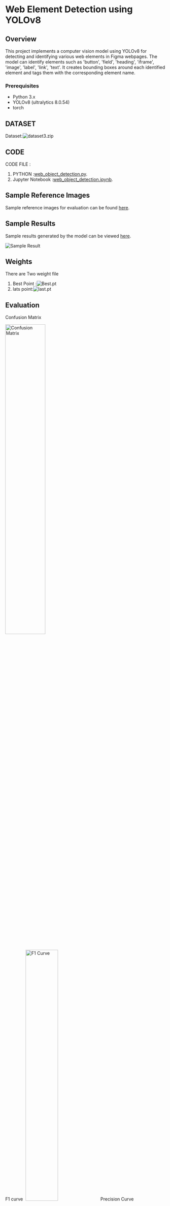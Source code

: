 # Web Element Detection using YOLOv8

## Overview

This project implements a computer vision model using YOLOv8 for detecting and identifying various web elements in Figma webpages. The model can identify elements such as 'button', 'field', 'heading', 'iframe', 'image', 'label', 'link', 'text'. It creates bounding boxes around each identified element and tags them with the corresponding element name.

### Prerequisites

- Python 3.x
- YOLOv8 (ultralytics 8.0.54)
- torch

## DATASET
Dataset:![dataset3.zip](https://drive.google.com/file/d/1jaQZC17SsnYpR9D7yhpsKmacUvbvLTgt/view?usp=drive_link)
## CODE

CODE FILE :
1) PYTHON :[web_object_detection.py](web_object_detection.py).
2) Jupyter Notebook :[web_object_detection.ipynb](Web_Object_detection.ipynb).

## Sample Reference Images

Sample reference images for evaluation can be found [here](https://www.figma.com/community/file/1132396044075007632/tortilicious-a-fast-food-app).

## Sample Results

Sample results generated by the model can be viewed [here](https://drive.google.com/drive/folders/1TzavbXxacf8e9a4z_TvDkfn8RDlZAqZr?usp=drive_link).

![Sample Result](https://drive.google.com/uc?id=17HFr533KcYwnzmsV3Yw9OJEuEfWmzGSB)

## Weights

There are Two weight file
1) Best Point :![Best.pt](https://drive.google.com/file/d/1Fa9gQ_0QcIxL7XwDx1YGSzxrOR-eM4sG/view?usp=drive_link)
2) lats point:![last.pt](https://drive.google.com/file/d/1NJtglgMWsC3_yLIBQvHE5BsYXVm3S7Vi/view?usp=drive_link)

## Evaluation

Confusion Matrix
<p float="center">
  <img src="https://drive.google.com/uc?id=1z-2FN5g1zu002-8kwyr1UOog_brGCR3W" alt="Confusion Matrix" style="width: 50%; height: 50%;">
</p>
<p float="left">
  F1 curve
  <img src="https://drive.google.com/uc?id=1gAcMpI4ScfMALOfSYtG-ZGE8D2Jgw-jr" alt="F1 Curve" style="width: 45%;padding: 5px;">
  Precision Curve
  <img src="https://drive.google.com/uc?id=1rw0MkFhU6OOkY486wHv8O2E_zvja1OQW" alt="Precision Curve" style="width: 45%;padding: 5px;">
</p>
<p float="left">
  Recall Curve
  <img src="https://drive.google.com/uc?id=1x7Vyp34cFotqGkG9gmt3O1L-WLYnmIqt" alt="Recall Curve" style="width: 45%;padding: 5px;">
  PR Curve
  <img src="https://drive.google.com/uc?id=1x8d9B54EnAfsprtAjYQi9M6JQWFBJFWw" alt="PR Curve" style="width: 45%;padding: 5px;">
</p>
